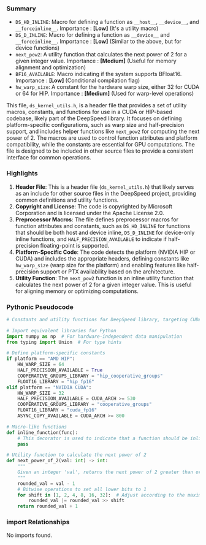

### Summary



* `DS_HD_INLINE`: Macro for defining a function as `__host__`, `__device__`, and `__forceinline__`. Importance : **[Low]** (It's a utility macro)
* `DS_D_INLINE`: Macro for defining a function as `__device__` and `__forceinline__`. Importance : **[Low]** (Similar to the above, but for device functions)
* `next_pow2`: A utility function that calculates the next power of 2 for a given integer value. Importance : **[Medium]** (Useful for memory alignment and optimization)
* `BF16_AVAILABLE`: Macro indicating if the system supports BFloat16. Importance : **[Low]** (Conditional compilation flag)
* `hw_warp_size`: A constant for the hardware warp size, either 32 for CUDA or 64 for HIP. Importance : **[Medium]** (Used for warp-level operations) 

This file, `ds_kernel_utils.h`, is a header file that provides a set of utility macros, constants, and functions for use in a CUDA or HIP-based codebase, likely part of the DeepSpeed library. It focuses on defining platform-specific configurations, such as warp size and half-precision support, and includes helper functions like `next_pow2` for computing the next power of 2. The macros are used to control function attributes and platform compatibility, while the constants are essential for GPU computations. The file is designed to be included in other source files to provide a consistent interface for common operations.

### Highlights



1. **Header File**: This is a header file (`ds_kernel_utils.h`) that likely serves as an include for other source files in the DeepSpeed project, providing common definitions and utility functions.
2. **Copyright and License**: The code is copyrighted by Microsoft Corporation and is licensed under the Apache License 2.0.
3. **Preprocessor Macros**: The file defines preprocessor macros for function attributes and constants, such as `DS_HD_INLINE` for functions that should be both host and device inline, `DS_D_INLINE` for device-only inline functions, and `HALF_PRECISION_AVAILABLE` to indicate if half-precision floating-point is supported.
4. **Platform-Specific Code**: The code detects the platform (NVIDIA HIP or CUDA) and includes the appropriate headers, defining constants like `hw_warp_size` (warp size for the platform) and enabling features like half-precision support or PTX availability based on the architecture.
5. **Utility Function**: The `next_pow2` function is an inline utility function that calculates the next power of 2 for a given integer value. This is useful for aligning memory or optimizing computations.

### Pythonic Pseudocode

```python
# Constants and utility functions for DeepSpeed library, targeting CUDA and HIP platforms.

# Import equivalent libraries for Python
import numpy as np  # For hardware-independent data manipulation
from typing import Union  # For type hints

# Define platform-specific constants
if platform == "AMD HIP":
    HW_WARP_SIZE = 64
    HALF_PRECISION_AVAILABLE = True
    COOPERATIVE_GROUPS_LIBRARY = "hip_cooperative_groups"
    FLOAT16_LIBRARY = "hip_fp16"
elif platform == "NVIDIA CUDA":
    HW_WARP_SIZE = 32
    HALF_PRECISION_AVAILABLE = CUDA_ARCH >= 530
    COOPERATIVE_GROUPS_LIBRARY = "cooperative_groups"
    FLOAT16_LIBRARY = "cuda_fp16"
    ASYNC_COPY_AVAILABLE = CUDA_ARCH >= 800

# Macro-like functions
def inline_function(func):
    # This decorator is used to indicate that a function should be inlined
    pass

# Utility function to calculate the next power of 2
def next_power_of_2(val: int) -> int:
    """
    Given an integer 'val', returns the next power of 2 greater than or equal to 'val'.
    """
    rounded_val = val - 1
    # Bitwise operations to set all lower bits to 1
    for shift in [1, 2, 4, 8, 16, 32]:  # Adjust according to the maximum possible bit shift
        rounded_val |= rounded_val >> shift
    return rounded_val + 1
```


### import Relationships

No imports found.